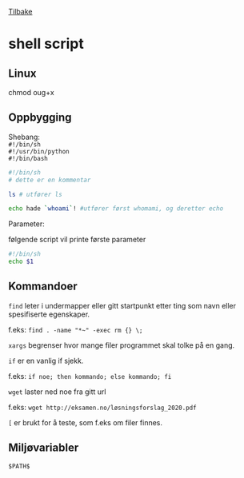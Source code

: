<a href="../README.md">Tilbake</a>

# shell script

## Linux 

chmod oug+x <filename>

## Oppbygging

Shebang:  
`#!/bin/sh`  
`#!/usr/bin/python`  
`#!/bin/bash` 

```sh
#!/bin/sh
# dette er en kommentar

ls # utfører ls

echo hade `whoami`! #utfører først whomami, og deretter echo
```

Parameter:

følgende script vil printe første parameter

```sh
#!/bin/sh
echo $1
```

## Kommandoer

`find` leter i undermapper eller gitt startpunkt etter ting som navn eller spesifiserte egenskaper.

f.eks: `find . -name "*~" -exec rm {} \;` 

`xargs` begrenser hvor mange filer programmet skal tolke på en gang.

`if` er en vanlig if sjekk.

f.eks: `if noe; then kommando; else kommando; fi`

`wget` laster ned noe fra gitt url

f.eks: `wget http://eksamen.no/løsningsforslag_2020.pdf`

`[` er brukt for å teste, som f.eks om filer finnes.

## Miljøvariabler

`$PATH$`




